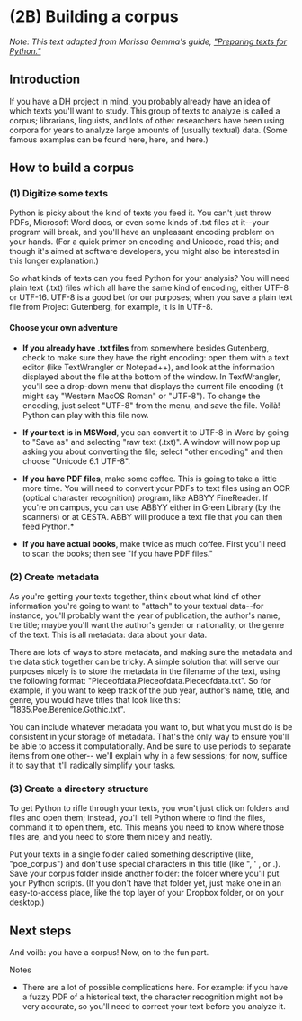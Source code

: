 # (2B) Building a corpus

*Note: This text adapted from Marissa Gemma's guide, ["Preparing texts for Python."](https://github.com/quadrismegistus/python-dighum/wiki/Preparing-texts-for-Python)*

## Introduction

If you have a DH project in mind, you probably already have an idea of which texts you'll want to study. This group of texts to analyze is called a corpus; librarians, linguists, and lots of other researchers have been using corpora for years to analyze large amounts of (usually textual) data. (Some famous examples can be found here, here, and here.)

## How to build a corpus


### (1) Digitize some texts

Python is picky about the kind of texts you feed it. You can't just throw PDFs, Microsoft Word docs, or even some kinds of .txt files at it--your program will break, and you'll have an unpleasant encoding problem on your hands. (For a quick primer on encoding and Unicode, read this; and though it's aimed at software developers, you might also be interested in this longer explanation.)

So what kinds of texts can you feed Python for your analysis? You will need plain text (.txt) files which all have the same kind of encoding, either UTF-8 or UTF-16. UTF-8 is a good bet for our purposes; when you save a plain text file from Project Gutenberg, for example, it is in UTF-8.

#### Choose your own adventure

* **If you already have .txt files** from somewhere besides Gutenberg, check to make sure they have the right encoding: open them with a text editor (like TextWrangler or Notepad++), and look at the information displayed about the file at the bottom of the window. In TextWrangler, you'll see a drop-down menu that displays the current file encoding (it might say "Western MacOS Roman" or "UTF-8"). To change the encoding, just select "UTF-8" from the menu, and save the file. Voilà! Python can play with this file now.

* **If your text is in MSWord**, you can convert it to UTF-8 in Word by going to "Save as" and selecting "raw text (.txt)". A window will now pop up asking you about converting the file; select "other encoding" and then choose "Unicode 6.1 UTF-8".

* **If you have PDF files**, make some coffee. This is going to take a little more time. You will need to convert your PDFs to text files using an OCR (optical character recognition) program, like ABBYY FineReader. If you're on campus, you can use ABBYY either in Green Library (by the scanners) or at CESTA. ABBY will produce a text file that you can then feed Python.*

* **If you have actual books**, make twice as much coffee. First you'll need to scan the books; then see "If you have PDF files."

### (2) Create metadata

As you're getting your texts together, think about what kind of other information you're going to want to "attach" to your textual data--for instance, you'll probably want the year of publication, the author's name, the title; maybe you'll want the author's gender or nationality, or the genre of the text. This is all metadata: data about your data.

There are lots of ways to store metadata, and making sure the metadata and the data stick together can be tricky. A simple solution that will serve our purposes nicely is to store the metadata in the filename of the text, using the following format: "Pieceofdata.Pieceofdata.Pieceofdata.txt". So for example, if you want to keep track of the pub year, author's name, title, and genre, you would have titles that look like this: "1835.Poe.Berenice.Gothic.txt".

You can include whatever metadata you want to, but what you must do is be consistent in your storage of metadata. That's the only way to ensure you'll be able to access it computationally. And be sure to use periods to separate items from one other-- we'll explain why in a few sessions; for now, suffice it to say that it'll radically simplify your tasks.

### (3) Create a directory structure

To get Python to rifle through your texts, you won't just click on folders and files and open them; instead, you'll tell Python where to find the files, command it to open them, etc. This means you need to know where those files are, and you need to store them nicely and neatly.

Put your texts in a single folder called something descriptive (like, "poe_corpus") and don't use special characters in this title (like ", ' , or .). Save your corpus folder inside another folder: the folder where you'll put your Python scripts. (If you don't have that folder yet, just make one in an easy-to-access place, like the top layer of your Dropbox folder, or on your desktop.)

## Next steps

And voilà: you have a corpus! Now, on to the fun part.

Notes

* There are a lot of possible complications here. For example: if you have a fuzzy PDF of a historical text, the character recognition might not be very accurate, so you'll need to correct your text before you analyze it.